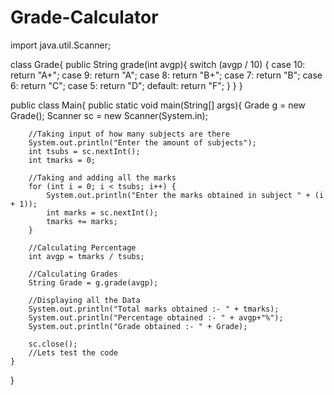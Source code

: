 # Grade-Calculator
import java.util.Scanner;

class Grade{
    public String grade(int avgp){
        switch (avgp / 10) {
            case 10:
                return "A+";
            case 9:
                return "A";
            case 8:
                return "B+";
            case 7:
                return "B";
            case 6:
                return "C";
            case 5:
                return "D";
            default:
                return "F";
        }
    }
}

public class Main{
    public static void main(String[] args){
        Grade g = new Grade();
        Scanner sc = new Scanner(System.in);

        //Taking input of how many subjects are there
        System.out.println("Enter the amount of subjects");
        int tsubs = sc.nextInt();
        int tmarks = 0;

        //Taking and adding all the marks
        for (int i = 0; i < tsubs; i++) {
            System.out.println("Enter the marks obtained in subject " + (i + 1));
            int marks = sc.nextInt();
            tmarks += marks;
        }

        //Calculating Percentage
        int avgp = tmarks / tsubs;

        //Calculating Grades
        String Grade = g.grade(avgp);

        //Displaying all the Data
        System.out.println("Total marks obtained :- " + tmarks);
        System.out.println("Percentage obtained :- " + avgp+"%");
        System.out.println("Grade obtained :- " + Grade);

        sc.close();
        //Lets test the code
    }
}
